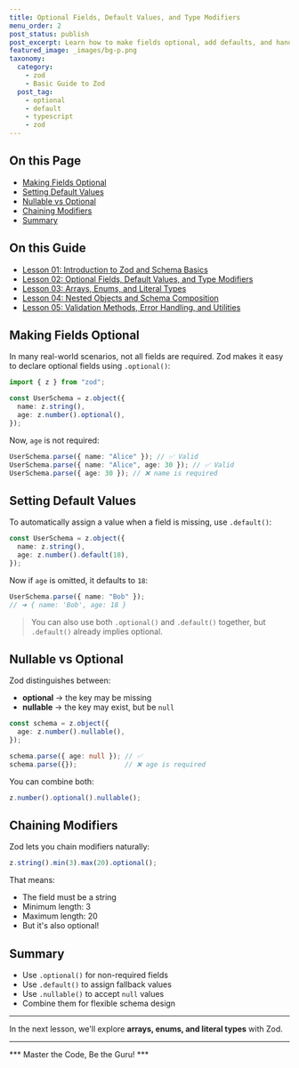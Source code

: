 ```yaml
---
title: Optional Fields, Default Values, and Type Modifiers
menu_order: 2
post_status: publish
post_excerpt: Learn how to make fields optional, add defaults, and handle nullable values.
featured_image: _images/bg-p.png
taxonomy:
  category:
    - zod
    - Basic Guide to Zod
  post_tag:
    - optional
    - default
    - typescript
    - zod
---
```


<div class="toc" markdown="1">

<div class="otp" markdown="1">

## On this Page

- [Making Fields Optional](#making-fields-optional)
- [Setting Default Values](#setting-default-values)
- [Nullable vs Optional](#nullable-vs-optional)
- [Chaining Modifiers](#chaining-modifiers)
- [Summary](#summary)

</div>

<div class="otg" markdown="1">

## On this Guide

- [Lesson 01: Introduction to Zod and Schema Basics](./lesson-01-introduction-to-zod-and-schema-basics)
- [Lesson 02: Optional Fields, Default Values, and Type Modifiers](./lesson-02-optional-fields-default-values-and-type)
- [Lesson 03: Arrays, Enums, and Literal Types](./lesson-03-arrays-enums-and-literal-types)
- [Lesson 04: Nested Objects and Schema Composition](./lesson-04-nested-objects-and-schema-composition)
- [Lesson 05: Validation Methods, Error Handling, and Utilities](./lesson-05-validation-methods-error-handling-and-utilities)

</div>

</div>

<div class="guru-main" markdown="1">

## Making Fields Optional

In many real-world scenarios, not all fields are required. Zod makes it easy to declare optional fields using `.optional()`:

```ts
import { z } from "zod";

const UserSchema = z.object({
  name: z.string(),
  age: z.number().optional(),
});
```

Now, `age` is not required:

```ts
UserSchema.parse({ name: "Alice" }); // ✅ Valid
UserSchema.parse({ name: "Alice", age: 30 }); // ✅ Valid
UserSchema.parse({ age: 30 }); // ❌ name is required
```

## Setting Default Values

To automatically assign a value when a field is missing, use `.default()`:

```ts
const UserSchema = z.object({
  name: z.string(),
  age: z.number().default(18),
});
```

Now if `age` is omitted, it defaults to `18`:

```ts
UserSchema.parse({ name: "Bob" }); 
// ➜ { name: 'Bob', age: 18 }
```

> You can also use both `.optional()` and `.default()` together, but `.default()` already implies optional.

## Nullable vs Optional

Zod distinguishes between:
- **optional** → the key may be missing
- **nullable** → the key may exist, but be `null`

```ts
const schema = z.object({
  age: z.number().nullable(),
});

schema.parse({ age: null }); // ✅
schema.parse({});            // ❌ age is required
```

You can combine both:

```ts
z.number().optional().nullable();
```

## Chaining Modifiers

Zod lets you chain modifiers naturally:

```ts
z.string().min(3).max(20).optional();
```

That means:
- The field must be a string
- Minimum length: 3
- Maximum length: 20
- But it's also optional!

## Summary

- Use `.optional()` for non-required fields
- Use `.default()` to assign fallback values
- Use `.nullable()` to accept `null` values
- Combine them for flexible schema design

---

In the next lesson, we'll explore **arrays, enums, and literal types** with Zod.

---

*** Master the Code, Be the Guru! ***

</div>
